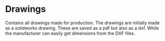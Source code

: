 # Drawings
Contains all drawings made for production. The drawings are initially made as a solidworks drawing. These are saved as a pdf but also as a dxf. While the manufacturer can easily get dimensions from the DXF files.
